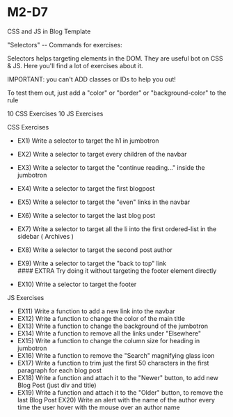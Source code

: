 # M2-D7
CSS and JS in Blog Template



"Selectors" -- Commands for exercises:

Selectors helps targeting elements in the DOM.
They are useful bot on CSS & JS.
Here you'll find a lot of exercises about it.

IMPORTANT: you can't ADD classes or IDs to help you out! 

To test them out, just add a "color" or "border" or "background-color" to the rule

10 CSS Exercises
10 JS Exercises


CSS Exercises
+    EX1) Write a selector to target the h1 in jumbotron
+    EX2) Write a selector to target every children of the navbar
+    EX3) Write a selector to target the "continue reading..." inside the jumbotron
+    EX4) Write a selector to target the first blogpost
+    EX5) Write a selector to target the "even" links in the navbar
+    EX6) Write a selector to target the last blog post
+    EX7) Write a selector to target all the li into the first ordered-list in the sidebar ( Archives )
+    EX8) Write a selector to target the second post author
+    EX9) Write a selector to target the "back to top" link     
    #### EXTRA Try doing it without targeting the footer element directly
    
+    EX10) Write a selector to target the footer


JS Exercises
+    EX11) Write a function to add a new link into the navbar
+    EX12) Write a function to change the color of the main title
+    EX13) Write a function to change the background of the jumbotron
+    EX14) Write a function to remove all the links under "Elsewhere"
+    EX15) Write a function to change the column size for heading in jumbotron
+    EX16) Write a function to remove the "Search" magnifying glass icon
+    EX17) Write a function to trim just the first 50 characters in the first paragraph for each blog post
+    EX18) Write a function and attach it to the "Newer" button, to add new Blog Post (just div and title)
+    EX19) Write a function and attach it to the "Older" button, to remove the last Blog Post
    EX20) Write an alert with the name of the author every time the user hover with the mouse over an author name